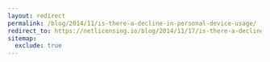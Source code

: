 ```yaml
---
layout: redirect
permalink: /blog/2014/11/is-there-a-decline-in-personal-device-usage/
redirect_to: https://netlicensing.io/blog/2014/11/17/is-there-a-decline-in-personal-device-usage/
sitemap:
  exclude: true
---
```

